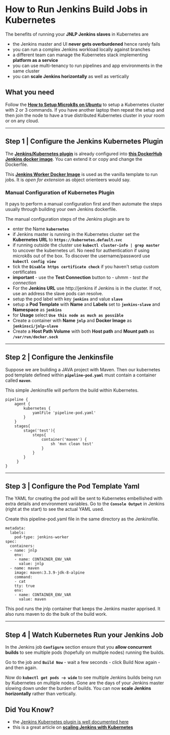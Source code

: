 
# How to Run Jenkins Build Jobs in Kubernetes

The benefits of running your **JNLP Jenkins slaves** in Kubernetes are

- the Jenkins master and UI **never gets overburdened** hence rarely fails
- you can run a complex Jenkins workload locally against branches
- a different team can manage the Kubernetes stack implementing **platform as a service**
- you can use multi-tenancy to run pipelines and app environments in the same cluster
- you can **scale Jenkins horizontally** as well as vertically

## What you need

Follow the **[How to Setup Microk8s on Ubuntu](kubernetes/microk8s-install)** to setup a Kubernetes cluster with 2 or 3 commands. If you have another laptop then repeat the setup and then join the node to have a true distributed Kubernetes cluster in your room or on any cloud.


---


## Step 1 | Configure the Jenkins Kubernetes Plugin

The **[Jenkins/Kubernetes plugin](https://plugins.jenkins.io/kubernetes)** is already configured into **[this DockerHub Jenkins docker image](https://hub.docker.com/r/devops4me/docker-jenkins-cluster)**. You can extend it or copy and change the Dockerfile.

This **[Jenkins Worker Docker Image](https://hub.docker.com/r/jenkinsci/jnlp-slave)** is used as the vanilla template to run jobs. It is _open for extension_ as object orienteers would say.

### Manual Configuration of Kubernetes Plugin

It pays to perform a manual configuration first and then automate the steps usually through building your own Jenkins dockerfile.

The manual configuration steps of the Jenkins plugin are to

- enter the Name **`kubernetes`**
- if Jenkins master is running in the Kubernetes cluster set the **Kubernetes URL** to **`https://kubernetes.default.svc`**
- if running outside the cluster use **`kubectl cluster-info | grep master`** to uncover the kubernetes url. No need for authentication if using microk8s out of the box. To discover the username/password use **`kubectl config view`**
- tick the **`Disable https certificate check`** if you haven't setup custom certificates
- **important** - use the **Test Connection** button to - uhmm - _test the connection_
- For the **Jenkins URL** use http://jenkins if Jenkins is in the cluster. If not, use an address the slave pods can resolve.
- setup the pod label with key **`jenkins`** and value **`slave`**
- setup a **Pod Template** with **Name** and **Labels** set to **`jenkins-slave`** and **Namespace** as **`jenkins`**
- for **Usage** select **`Use this node as much as possible`**
- Create a container with **Name** **`jnlp`** and **Docker Image** as **`jenkinsci/jnlp-slave`**
- Create a **Host Path Volume** with both **Host path** and **Mount path** as **`/var/run/docker.sock`**



---



## Step 2 | Configure the Jenkinsfile

Suppose we are building a JAVA project with Maven. Then our kubernetes pod template defined within **`pipeline-pod.yaml`** must contain a container called **`maven`**.

This simple Jenkinsfile will perform the build within Kubernetes.

```
pipeline {
    agent {
        kubernetes {
            yamlFile 'pipeline-pod.yaml'
        }
    }    
    stages{
        stage('test'){
            steps{
                container('maven') {
                    sh 'mvn clean test'
                }
            }
        }
     }
}
```



---



## Step 3 | Configure the Pod Template Yaml

The YAML for creating the pod will lbe sent to Kubernetes embellished with extra details and environment variables. Go to the **`Console Output`** in Jenkins (right at the start) to see the actual YAML used.

Create this pipeline-pod.yaml file in the same directory as the Jenkinsfile.

```
metadata:
  labels:
    pod-type: jenkins-worker
spec:
  containers:
  - name: jnlp
    env:
    - name: CONTAINER_ENV_VAR
      value: jnlp
  - name: maven
    image: maven:3.3.9-jdk-8-alpine
    command:
    - cat
    tty: true
    env:
    - name: CONTAINER_ENV_VAR
      value: maven
```

This pod runs the jnlp container that keeps the Jenkins master apprised. It also runs maven to do the bulk of the build work.



---



## Step 4 | Watch Kubernetes Run your Jenkins Job

In the Jenkins job **`Configure`** section ensure that you **allow concurrent builds** to see multiple pods (hopefully on multiple nodes) running the builds.

Go to the job and **`Build Now`** - wait a few seconds - click Build Now again - and then again.

Now do **`kubectl get pods -o wide`** to see multiple Jenkins builds being run by Kubernetes on multiple nodes. Gone are the days of your Jenkins master slowing down under the burden of builds. You can now **scale Jenkins horizontally** rather than vertically.



## Did You Know?

- the [Jenkins Kubernetes plugin is well documented here](https://plugins.jenkins.io/kubernetes)
- this is a great article on **[scaling Jenkins with Kubernetes](https://www.blazemeter.com/blog/how-to-setup-scalable-jenkins-on-top-of-a-kubernetes-cluster/)**


